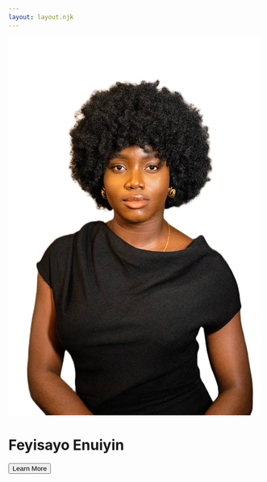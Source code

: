 ```yaml
---
layout: layout.njk
---
```


<img
  class="landingimage"
  src="/Images/websitelandingpageImage.png"
  alt="Feyisayo Enuiyin Picture"
/>
<h1>Feyisayo Enuiyin</h1>
<!-- <h2>
        And we know that all things work together for good to them that love
        God, to them who are the called according to his purpose. KJV- Romans
        8:28
      </h2> -->

<button class="button1">Learn More</button>
